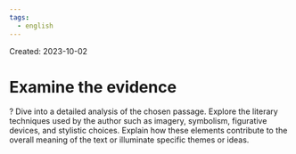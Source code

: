 ```yaml
---
tags:
  - english
---
```

Created: 2023-10-02

# Examine the evidence
?
Dive into a detailed analysis of the chosen passage. Explore the literary techniques used by the author such as imagery, symbolism, figurative devices, and stylistic choices. Explain how these elements contribute to the overall meaning of the text or illuminate specific themes or ideas.